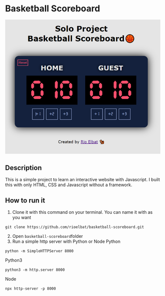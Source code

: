 # Basketball Scoreboard

<p align="center">
  <img src="images/preview.PNG" alt="Basketball Scoreboard Project Preview">
</p>

## Description

This is a simple project to learn an interactive website with Javascript. I built this with only HTML, CSS and Javascript without a framework.

## How to run it

1. Clone it with this command on your terminal. You can name it with as you want

```
git clone https://github.com/rioelbat/basketball-scoreboard.git
```

2. Open `basketball-scoreboard`folder
3. Run a simple http server with Python or Node
   Python

```
python -m SimpleHTTPServer 8000
```

Python3

```
python3 -m http.server 8000
```

Node

```
npx http-server -p 8000
```
